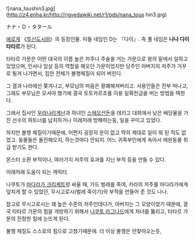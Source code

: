 ![nana_toushin3.jpg](http://z4.enha.kr/http://rigvedawiki.net/r1/pds/nana_tous
hin3.jpg)

ナナ・Ｄ・タタール

[에로게](%EC%97%90%EB%A1%9C%EA%B2%8C.md)
《[투신도시Ⅲ](%ED%88%AC%EC%8B%A0%EB%8F%84%EC%8B%9C%E2%85%A2.md)》의 등장인물. 미들 네임인
D는 『다이』. 즉 풀 네임은 **나나 다이 타타르**가 된다.

타타르 가문은 어떤 대국의 이름 높은 저주나 주술을 거는 가문으로 왕의 밑에서 일하고 있었으며, 인사나 암살 등의 역할을 해오던 가문이었지만
당주인 아버지의 저주가 거꾸로 튕겨 나가면서, 집안 전체가 불행체질이 되어 버린다.  

그 결과 나라에선 쫒겨나고, 부모님의 마음은 황폐해져버리고. 사용인들은 전부 떠나고, 그래도 부모님은 모셔야 했기에 결국 토토카르쵸를 이용
일확천금을 버는 방법을 택한다.  

그래서 집사인 [우라나리게난](%EC%9A%B0%EB%9D%BC%EB%82%98%EB%A6%AC%20%EA%B2%8C%EB%82%9C.md)과 하녀인 [스에오산돈](%EC%8A%A4%EC%97%90%20%EC%98%A4%EC%82%B0%EB%8F%88.md)을 데리고 대회에서 낮은 배당율을
가진 선수의 파트너를 납치하거나 이래저래 방해하는둥, 일을 꾸미고 있었다.

하지만 불행 체질이기때문에, 어쩐지 굉장히 운이 없고 딱히 제대로 일이 뭐 된 적도 없었고. 동물들은 돌진해오지, 하는것마다 안되지. 어느
귀족부인에게 속아서 애완동물 취급 받기도 한다.  

몬스터 소환 부적이나, 여러가지 저주의 효과를 지닌 부적 등을 만들 수 있다.  

이래저래 도움이 되는 캐릭터.  

나쿠토가 [마다라가 크리케트](%EB%A7%88%EB%8B%A4%EB%9D%BC%EA%B0%80%20%ED%81%AC%EB%A6%AC%EC%BC%80%ED%8A%B8.md)랑 싸울 때, 가드 벌레를 죽여, 카라의 저주를 마다라가에게 덮치게 할 수 있었던, 무시고로시(벌레
죽이기)의 부적을 만들어 준 것도 나나.

참고로 무시고로시는 꽤 높은 수준의 저주인데다가, 아버지는 그 모양이었기 때문에, 결국 타타르 가문의 힘을 개방하기 위해서 [나쿠토 라그나드](%EB%82%98%EC%BF%A0%ED%86%A0%20%EB%9D%BC%EA%B7%B8%EB%82%98%EB%93%9C.md)에게
처녀를 뚫리고, 타타르 가문의 진정한 힘에 눈뜨게 된다.

불행 체질도 스스로의 힘으로 고쳤기때문에. 더 이상 불행은 안찾아오는듯,  

